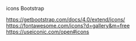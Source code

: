 icons Bootstrap

https://getbootstrap.com/docs/4.0/extend/icons/
https://fontawesome.com/icons?d=gallery&m=free
https://useiconic.com/open#icons
